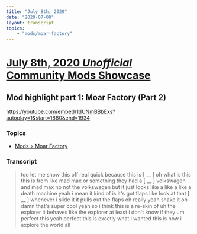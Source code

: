 ```yaml
---
title: "July 8th, 2020"
date: "2020-07-08"
layout: transcript
topics: 
    - "mods/moar-factory"
---
```

# [July 8th, 2020 *Unofficial* Community Mods Showcase](../2020-07-08.md)
## Mod highlight part 1: Moar Factory (Part 2)
https://youtube.com/embed/1dUNmBBbExs?autoplay=1&start=1880&end=1934
### Topics
* [Mods > Moar Factory](../topics/mods/moar-factory.md)

### Transcript

> too let me show this off real quick
> because
> this is [ __ ] oh
> what is this this is from like mad max
> or something
> they had a [ __ ] volkswagen and mad
> max
> no not the volkswagen but it just looks
> like a like a like a death machine
> yeah i mean it kind of is it's got flaps
> like look at that [ __ ] whenever i slide
> it it pulls out the flaps
> oh really yeah shake it oh damn
> that's super cool yeah so i think this
> is a re-skin of uh
> the explorer it behaves like the
> explorer at least i don't know if they
> um perfect this yeah perfect this is
> exactly what i wanted
> this is how i explore the world all
